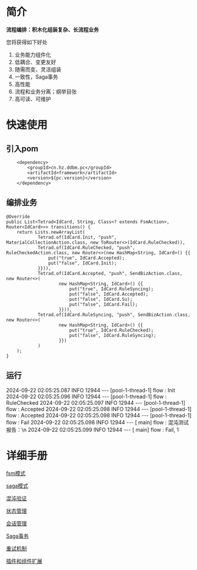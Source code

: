 # 简介

**流程编排：积木化组装复杂、长流程业务**

您将获得如下好处

1. 业务能力组件化
2. 低耦合、变更友好
3. 随需而变、灵活组装
4. 一致性，Saga事务
5. 高性能
6. 流程和业务分离；纲举目张
7. 高可读、可维护

# 快速使用

## 引入pom

        <dependency>
            <groupId>cn.hz.ddbm.pc</groupId>
            <artifactId>framework</artifactId>
            <version>${pc.version}</version>
        </dependency>

## 编排业务

    @Override
    public List<Tetrad<IdCard, String, Class<? extends FsmAction>, Router<IdCard>>> transitions() {
        return Lists.newArrayList(
                Tetrad.of(IdCard.Init, "push", MaterialCollectionAction.class, new ToRouter<>(IdCard.RuleChecked)),
                Tetrad.of(IdCard.RuleChecked, "push", RuleCheckedAction.class, new Router<>(new HashMap<String, IdCard>() {{
                    put("true", IdCard.Accepted);
                    put("false", IdCard.Init);
                }})),
                Tetrad.of(IdCard.Accepted, "push", SendBizAction.class, new Router<>(
                        new HashMap<String, IdCard>() {{
                            put("true", IdCard.RuleSyncing);
                            put("false", IdCard.Accepted);
                            put("false", IdCard.Su);
                            put("false", IdCard.Fail);
                        }})),
                Tetrad.of(IdCard.RuleSyncing, "push", SendBizAction.class, new Router<>(
                        new HashMap<String, IdCard>() {{
                            put("true", IdCard.RuleChecked);
                            put("false", IdCard.RuleSyncing);
                        }})
                )
        );
    }

## 运行

2024-09-22 02:05:25.087  INFO 12944 --- [pool-1-thread-1] flow                                     : Init
2024-09-22 02:05:25.096  INFO 12944 --- [pool-1-thread-1] flow                                     : RuleChecked
2024-09-22 02:05:25.097  INFO 12944 --- [pool-1-thread-1] flow                                     : Accepted
2024-09-22 02:05:25.098  INFO 12944 --- [pool-1-thread-1] flow                                     : Accepted
2024-09-22 02:05:25.098  INFO 12944 --- [pool-1-thread-1] flow                                     : Fail
2024-09-22 02:05:25.098  INFO 12944 --- [           main] flow                                     : 混沌测试报告：\n
2024-09-22 02:05:25.099  INFO 12944 --- [           main] flow                                     : Fail,	1

## 

# 详细手册

[fsm模式](doc/fsm模式.md)


[saga模式](doc/saga模式.md)

[混沌验证](doc/混沌验证.md)

[状态管理](doc/状态管理.md)

[会话管理](doc/fsm模式.md)

[Saga事务](doc/Saga事务.md)

[重试机制](doc/重试机制.md)

[插件和组件扩展](doc/插件和组件扩展.md) 
